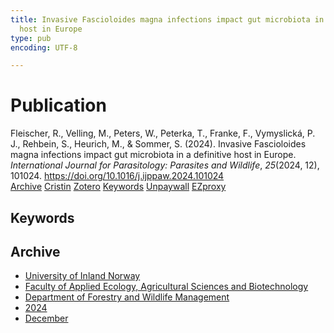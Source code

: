 ```yaml
---
title: Invasive Fascioloides magna infections impact gut microbiota in a definitive
  host in Europe
type: pub
encoding: UTF-8

---
```

<h1>Publication</h1>
<article id="csl-bib-container-V47CUQKE" class="csl-bib-container">
  <div class="csl-bib-body"> <div class="csl-entry">Fleischer, R., Velling, M., Peters, W., Peterka, T., Franke, F., Vymyslická, P. J., Rehbein, S., Heurich, M., &#38; Sommer, S. (2024). Invasive Fascioloides magna infections impact gut microbiota in a definitive host in Europe. <i>International Journal for Parasitology: Parasites and Wildlife</i>, <i>25</i>(2024, 12), 101024. <a href="https://doi.org/10.1016/j.ijppaw.2024.101024">https://doi.org/10.1016/j.ijppaw.2024.101024</a></div> </div>
  <div class="csl-bib-buttons">
    <a href="#taxonomy-article-V47CUQKE" alt="archive" class="csl-bib-button">Archive</a>
    <a href="https://app.cristin.no/results/show.jsf?id=2330836" alt="Cristin" class="csl-bib-button">Cristin</a>
    <a href="http://zotero.org/groups/5881554/items/V47CUQKE" alt="Zotero" class="csl-bib-button">Zotero</a>
    <a href="#keywords-article-V47CUQKE" alt="keywords" class="csl-bib-button">Keywords</a>
    <a href="https://doi.org/10.1016/j.ijppaw.2024.101024" alt="Unpaywall" class="csl-bib-button">Unpaywall</a>
    <a href="https://doi.org/10.1016/j.ijppaw.2024.101024" alt="EZproxy" class="csl-bib-button">EZproxy</a>
  </div>
  <div id="csl-bib-meta-container-V47CUQKE"></div>
</article>
<div id="csl-bib-meta-V47CUQKE" class="csl-bib-meta">
  <article id="keywords-article-V47CUQKE" class="keywords-article">
    <h1>Keywords</h1>
    
  </article>
  <article id="taxonomy-article-V47CUQKE" class="taxonomy-article">
    <h1>Archive</h1>
    <ul>
      <li>
        <a href="/en/archive/?key=3DCRN523">University of Inland Norway</a>
      </li>
      <li>
        <a href="/en/archive/?key=T77LXH6D">Faculty of Applied Ecology, Agricultural Sciences and Biotechnology</a>
      </li>
      <li>
        <a href="/en/archive/?key=7TRARPE3">Department of Forestry and Wildlife Management</a>
      </li>
      <li>
        <a href="/en/archive/?key=A4XX8HDP">2024</a>
      </li>
      <li>
        <a href="/en/archive/?key=3ADXSI9P">December</a>
      </li>
    </ul>
  </article>
</div>
